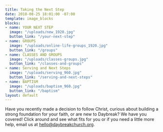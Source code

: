 ```yaml
---
title: Taking the Next Step
date: 2018-08-25 18:01:00 -07:00
template: image_blocks
blocks:
- name: YOUR NEXT STEP
  image: "/uploads/new_1920.jpg"
  button_link: "/your-next-step"
- name: GROUPS
  image: "/uploads/online-life-groups_1920.jpg"
  button_link: "/groups"
- name: CLASSES AND GROUPS
  image: "/uploads/classes-groups.jpg"
  button_link: "/classes-and-groups"
- name: Serving and Next Steps
  image: "/uploads/serving_960.jpg"
  button_link: "/serving-and-next-steps"
- name: BAPTISM
  image: "/uploads/baptism_960.jpg"
  button_link: "/baptism"
layout: default
---
```


Have you recently made a decision to follow Christ, curious about building a strong foundation for your faith, or are new to Daybreak? We have you covered! Click around and see what fits for you or if you need a little more help, email us at [hello@daybreakchurch.org](mailto:hello@daybreakchurch.org).
